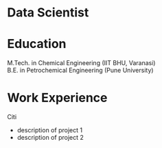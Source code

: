 # Data Scientist

# Education
M.Tech. in Chemical Engineering (IIT BHU, Varanasi)<br>
B.E. in Petrochemical Engineering (Pune University) 

# Work Experience
Citi
- description of project 1
- description of project 2
